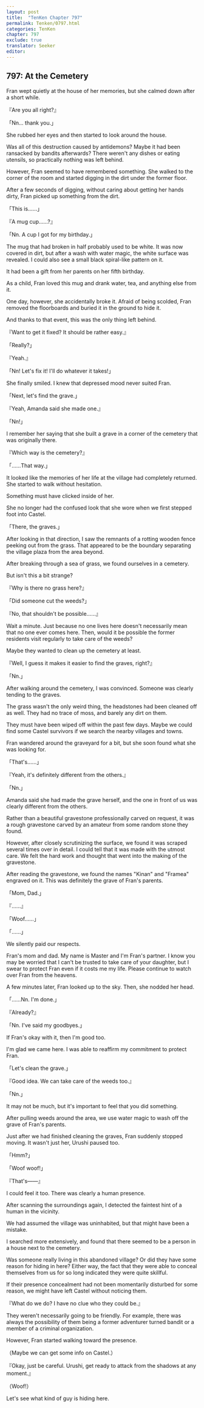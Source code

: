 ```yaml
---
layout: post
title:  "TenKen Chapter 797"
permalink: Tenken/0797.html
categories: TenKen
chapter: 797
exclude: true
translator: Seeker
editor: 
---
```

<h2>797: At the Cemetery</h2>

Fran wept quietly at the house of her memories, but she calmed down after a short while.

『Are you all right?』

「Nn… thank you.」

She rubbed her eyes and then started to look around the house.

Was all of this destruction caused by antidemons? Maybe it had been ransacked by bandits afterwards? There weren't any dishes or eating utensils, so practically nothing was left behind.

However, Fran seemed to have remembered something. She walked to the corner of the room and started digging in the dirt under the former floor.

After a few seconds of digging, without caring about getting her hands dirty, Fran picked up something from the dirt.

「This is……」

『A mug cup……?』

「Nn. A cup I got for my birthday.」

The mug that had broken in half probably used to be white. It was now covered in dirt, but after a wash with water magic, the white surface was revealed. I could also see a small black spiral-like pattern on it.

It had been a gift from her parents on her fifth birthday.

As a child, Fran loved this mug and drank water, tea, and anything else from it.

One day, however, she accidentally broke it. Afraid of being scolded, Fran removed the floorboards and buried it in the ground to hide it.

And thanks to that event, this was the only thing left behind.

『Want to get it fixed? It should be rather easy.』

「Really?」

『Yeah.』

「Nn! Let's fix it! I'll do whatever it takes!」

She finally smiled. I knew that depressed mood never suited Fran.

「Next, let's find the grave.」

『Yeah, Amanda said she made one.』

「Nn!」

I remember her saying that she built a grave in a corner of the cemetery that was originally there.

『Which way is the cemetery?』

「……That way.」

It looked like the memories of her life at the village had completely returned. She started to walk without hesitation.

Something must have clicked inside of her.

She no longer had the confused look that she wore when we first stepped foot into Castel.

「There, the graves.」

After looking in that direction, I saw the remnants of a rotting wooden fence peeking out from the grass. That appeared to be the boundary separating the village plaza from the area beyond.

After breaking through a sea of grass, we found ourselves in a cemetery.

But isn't this a bit strange?

『Why is there no grass here?』

「Did someone cut the weeds?」

『No, that shouldn't be possible……』

Wait a minute. Just because no one lives here doesn't necessarily mean that no one ever comes here. Then, would it be possible the former residents visit regularly to take care of the weeds?

Maybe they wanted to clean up the cemetery at least.

『Well, I guess it makes it easier to find the graves, right?』

「Nn.」

After walking around the cemetery, I was convinced. Someone was clearly tending to the graves.

The grass wasn't the only weird thing, the headstones had been cleaned off as well. They had no trace of moss, and barely any dirt on them.

They must have been wiped off within the past few days. Maybe we could find some Castel survivors if we search the nearby villages and towns.

Fran wandered around the graveyard for a bit, but she soon found what she was looking for.

「That's……」

『Yeah, it's definitely different from the others.』

「Nn.」

Amanda said she had made the grave herself, and the one in front of us was clearly different from the others.

Rather than a beautiful gravestone professionally carved on request, it was a rough gravestone carved by an amateur from some random stone they found.

However, after closely scrutinizing the surface, we found it was scraped several times over in detail. I could tell that it was made with the utmost care. We felt the hard work and thought that went into the making of the gravestone.

After reading the gravestone, we found the names "Kinan" and "Framea" engraved on it. This was definitely the grave of Fran's parents.

「Mom, Dad.」

『……』

「Woof……」

「……」

We silently paid our respects.

Fran's mom and dad. My name is Master and I'm Fran's partner. I know you may be worried that I can't be trusted to take care of your daughter, but I swear to protect Fran even if it costs me my life. Please continue to watch over Fran from the heavens.

A few minutes later, Fran looked up to the sky. Then, she nodded her head.

「……Nn. I'm done.」

『Already?』

「Nn. I've said my goodbyes.」

If Fran's okay with it, then I'm good too.

I'm glad we came here. I was able to reaffirm my commitment to protect Fran.

「Let's clean the grave.」

『Good idea. We can take care of the weeds too.』

「Nn.」

It may not be much, but it's important to feel that you did something.

After pulling weeds around the area, we use water magic to wash off the grave of Fran's parents.

Just after we had finished cleaning the graves, Fran suddenly stopped moving. It wasn't just her, Urushi paused too.

「Hmm?」

「Woof woof!」

『That's――』

I could feel it too. There was clearly a human presence.

After scanning the surroundings again, I detected the faintest hint of a human in the vicinity.

We had assumed the village was uninhabited, but that might have been a mistake.

I searched more extensively, and found that there seemed to be a person in a house next to the cemetery.

Was someone really living in this abandoned village? Or did they have some reason for hiding in here? Either way, the fact that they were able to conceal themselves from us for so long indicated they were quite skillful.

If their presence concealment had not been momentarily disturbed for some reason, we might have left Castel without noticing them.

『What do we do? I have no clue who they could be.』

They weren't necessarily going to be friendly. For example, there was always the possibility of them being a former adventurer turned bandit or a member of a criminal organization.

However, Fran started walking toward the presence.

（Maybe we can get some info on Castel.）

『Okay, just be careful. Urushi, get ready to attack from the shadows at any moment.』

（Woof!）

Let's see what kind of guy is hiding here.



